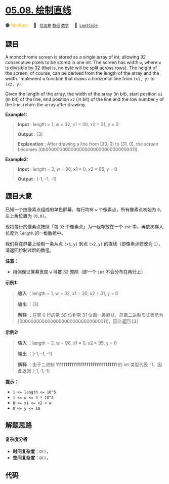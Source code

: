 # [05.08. 绘制直线](https://leetcode.cn/problems/draw-line-lcci)

🟠 <font color=#ffb800>Medium</font>&emsp; 🔖&ensp; [`位运算`](/tag/bit-manipulation.md) [`数组`](/tag/array.md) [`数学`](/tag/math.md)&emsp; 🔗&ensp;[`LeetCode`](https://leetcode.cn/problems/draw-line-lcci)

## 题目

A monochrome screen is stored as a single array of int, allowing 32
consecutive pixels to be stored in one int. The screen has width `w`, where
`w` is divisible by 32 (that is, no byte will be split across rows). The
height of the screen, of course, can be derived from the length of the array
and the width. Implement a function that draws a horizontal line from `(x1,
y)` to `(x2, y)`.

Given the length of the array, the width of the array (in bit), start position
`x1` (in bit) of the line, end position `x2` (in bit) of the line and the row
number `y` of the line, return the array after drawing.

**Example1:**

> 
> 
> 
> 
> 
> **Input** : length = 1, w = 32, x1 = 30, x2 = 31, y = 0
> 
> **Output** : [3]
> 
> **Explanation** : After drawing a line from (30, 0) to (31, 0), the screen becomes [0b000000000000000000000000000000011].

**Example2:**

> 
> 
> 
> 
> 
> **Input** : length = 3, w = 96, x1 = 0, x2 = 95, y = 0
> 
> **Output** : [-1, -1, -1]
> 
> 


## 题目大意

已知一个由像素点组成的单色屏幕，每行均有 `w` 个像素点，所有像素点初始为 `0`，左上角位置为 `(0,0)`。

现将每行的像素点按照「每 `32` 个像素点」为一组存放在一个 `int` 中，再依次存入长度为 `length` 的一维数组中。

我们将在屏幕上绘制一条从点 `(x1,y)` 到点 `(x2,y)` 的直线（即像素点修改为 `1`），请返回绘制过后的数组。



**注意：**

  * 用例保证屏幕宽度 `w` 可被 32 整除（即一个 `int` 不会分布在两行上）



**示例1:**

> 
> 
> 
> 
> 
> **输入** ：length = 1, w = 32, x1 = 30, x2 = 31, y = 0
> 
> **输出** ：[3]
> 
> **解释** ：在第 0 行的第 30 位到第 31 位画一条直线，屏幕二进制形式表示为 [00000000000000000000000000000011]，因此返回 [3]
> 
> 

**示例2:**

> 
> 
> 
> 
> 
> **输入** ：length = 3, w = 96, x1 = 0, x2 = 95, y = 0
> 
> **输出** ：[-1, -1, -1]
> 
> **解释** ：由于二进制 **11111111111111111111111111111111** 的 int 类型代表 -1，因此返回 [-1,-1,-1]



**提示：**

  * `1 <= length <= 10^5`
  * `1 <= w <= 3 * 10^5`
  * `0 <= x1 <= x2 < w`
  * `0 <= y <= 10`


## 解题思路

#### 复杂度分析

- **时间复杂度**：`O()`，
- **空间复杂度**：`O()`，

## 代码

```javascript

```